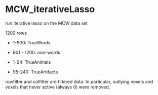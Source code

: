 # MCW_iterativeLasso
run iterative lasso on the MCW data set


1200 rows
- 1-900: TrueWords
- 901 - 1200: non-words

- 1-94: TrueAnimals
- 95-240: TrueArtifacts

rowfilter and colfilter are filtered data. In particular, outlying voxels and voxels that never active (always 0) were removed. 
  

